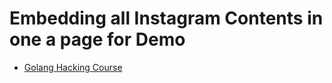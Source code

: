 # Embedding all Instagram Contents in one a page for Demo

- [Golang Hacking Course](https://swaroop2sky.github.io/about/social/insta/)
